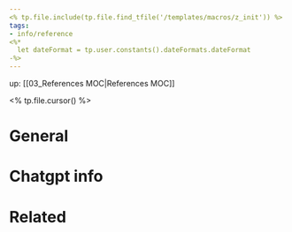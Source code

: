 ```yaml
---
<% tp.file.include(tp.file.find_tfile('/templates/macros/z_init')) %>
tags: 
- info/reference
<%*
  let dateFormat = tp.user.constants().dateFormats.dateFormat
-%>
---
```

up: [[03_References MOC|References MOC]]

<% tp.file.cursor() %>


# General


# Chatgpt info


# Related


<br />
<br />







